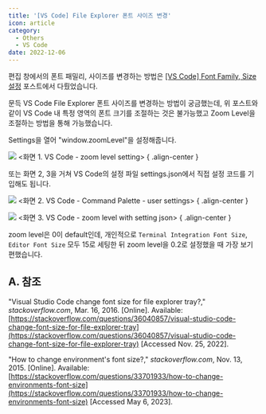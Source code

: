 ```yaml
---
title: '[VS Code] File Explorer 폰트 사이즈 변경'
icon: article
category:
  - Others
  - VS Code
date: 2022-12-06
---
```


편집 창에서의 폰트 패밀리, 사이즈를 변경하는 방법은 [[VS Code] Font Family, Size 설정](vscode-font-setting) 포스트에서 다뤘었습니다.

문득 VS Code File Explorer 폰트 사이즈를 변경하는 방법이 궁금했는데, 위 포스트와 같이 VS Code 내 특정 영역의 폰트 크기를 조절하는 것은 불가능했고 Zoom Level을 조절하는 방법을 통해 가능했습니다.

Settings을 열어 "window.zoomLevel"을 설정해줍니다.

![](https://drive.google.com/uc?export=view&id=1N15_vl5hDAXLTmiwUeGzpqGEbjfWUzMu)
&lt;화면 1. VS Code - zoom level setting&gt;
{ .align-center }

또는 화면 2, 3을 거쳐 VS Code의 설정 파일 settings.json에서 직접 설정 코드를 기입해도 됩니다. 

![](https://drive.google.com/uc?export=view&id=1sLRxLv4NA1f1qekx3HmGeeCkh_pTe4gl)
&lt;화면 2. VS Code - Command Palette - user settings&gt;
{ .align-center }

![](https://drive.google.com/uc?export=view&id=10wTtmajtRhEVHTlcpsGMZVSPvGCVftV9)
&lt;화면 3. VS Code - zoom level with setting json&gt;
{ .align-center }

zoom level은 0이 default인데, 개인적으로 `Terminal Integration Font Size`, `Editor Font Size` 모두 15로 세팅한 뒤 zoom level을 0.2로 설정했을 때 가장 보기 편했습니다.

## A. 참조
"Visual Studio Code change font size for file explorer tray?," *stackoverflow.com*, Mar. 16, 2016. [Online]. Available: [https://stackoverflow.com/questions/36040857/visual-studio-code-change-font-size-for-file-explorer-tray](https://stackoverflow.com/questions/36040857/visual-studio-code-change-font-size-for-file-explorer-tray) [Accessed Nov. 25, 2022].

"How to change environment's font size?," *stackoverflow.com*, Nov. 13, 2015. [Online]. Available: [https://stackoverflow.com/questions/33701933/how-to-change-environments-font-size](https://stackoverflow.com/questions/33701933/how-to-change-environments-font-size) [Accessed May 6, 2023].
